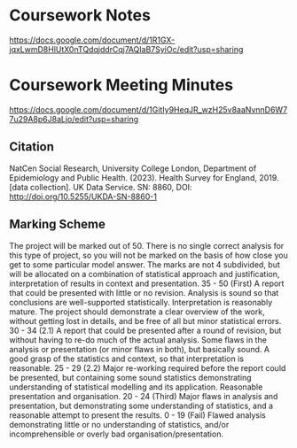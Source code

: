# Coursework Notes
https://docs.google.com/document/d/1R1GX-jqxLwmD8HlUtX0nTQdqjddrCqj7AQIaB7SyiOc/edit?usp=sharing
# Coursework Meeting Minutes
https://docs.google.com/document/d/1GitIy9HeqJR_wzH25v8aaNvnnD6W77u29A8p6J8aLjo/edit?usp=sharing

## Citation

NatCen Social Research, University College London, Department of Epidemiology and Public Health. (2023). Health Survey for England, 2019. [data collection]. UK Data Service. SN:
8860, DOI: http://doi.org/10.5255/UKDA-SN-8860-1

## Marking Scheme

The project will be marked out of 50. There is no single correct analysis for this type of project, so you
will not be marked on the basis of how close you get to some particular model answer. The marks are not
4
subdivided, but will be allocated on a combination of statistical approach and justification, interpretation
of results in context and presentation.
35 - 50 (First)
A report that could be presented with little or no revision. Analysis is sound so that conclusions are
well-supported statistically. Interpretation is reasonably mature. The project should demonstrate a clear
overview of the work, without getting lost in details, and be free of all but minor statistical errors.
30 - 34 (2.1)
A report that could be presented after a round of revision, but without having to re-do much of the actual
analysis. Some flaws in the analysis or presentation (or minor flaws in both), but basically sound. A good
grasp of the statistics and context, so that interpretation is reasonable.
25 - 29 (2.2)
Major re-working required before the report could be presented, but containing some sound statistics demonstrating understanding of statistical modelling and its application. Reasonable presentation and organisation.
20 - 24 (Third)
Major flaws in analysis and presentation, but demonstrating some understanding of statistics, and a reasonable attempt to present the results.
0 - 19 (Fail)
Flawed analysis demonstrating little or no understanding of statistics, and/or incomprehensible or overly
bad organisation/presentation.
